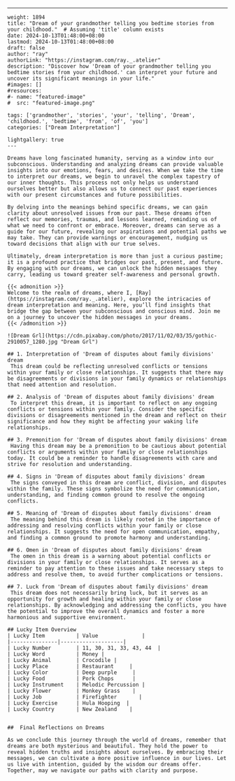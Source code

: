 ---
    weight: 1894
    title: "Dream of your grandmother telling you bedtime stories from your childhood."  # Assuming 'title' column exists
    date: 2024-10-13T01:48:00+08:00
    lastmod: 2024-10-13T01:48:00+08:00
    draft: false
    author: "ray"
    authorLink: "https://instagram.com/ray._.atelier"
    description: "Discover how 'Dream of your grandmother telling you bedtime stories from your childhood.' can interpret your future and uncover its significant meanings in your life."
    #images: []
    #resources:
    #- name: "featured-image"
    #  src: "featured-image.png"
    
    tags: ['grandmother', 'stories', 'your', 'telling', 'Dream', 'childhood.', 'bedtime', 'from', 'of', 'you']
    categories: ["Dream Interpretation"]
    
    lightgallery: true
    ---
    
    Dreams have long fascinated humanity, serving as a window into our subconscious. Understanding and analyzing dreams can provide valuable insights into our emotions, fears, and desires. When we take the time to interpret our dreams, we begin to unravel the complex tapestry of our inner thoughts. This process not only helps us understand ourselves better but also allows us to connect our past experiences with our present circumstances and future possibilities.
    
    By delving into the meanings behind specific dreams, we can gain clarity about unresolved issues from our past. These dreams often reflect our memories, traumas, and lessons learned, reminding us of what we need to confront or embrace. Moreover, dreams can serve as a guide for our future, revealing our aspirations and potential paths we may take. They can provide warnings or encouragement, nudging us toward decisions that align with our true selves.
    
    Ultimately, dream interpretation is more than just a curious pastime; it is a profound practice that bridges our past, present, and future. By engaging with our dreams, we can unlock the hidden messages they carry, leading us toward greater self-awareness and personal growth.
    
    {{< admonition >}}
    Welcome to the realm of dreams, where I, [Ray](https://instagram.com/ray._.atelier), explore the intricacies of dream interpretation and meaning. Here, you’ll find insights that bridge the gap between your subconscious and conscious mind. Join me on a journey to uncover the hidden messages in your dreams.
    {{< /admonition >}}
    
    ![Dream Grl](https://cdn.pixabay.com/photo/2017/11/02/03/35/gothic-2910057_1280.jpg "Dream Grl")
    
    ## 1. Interpretation of 'Dream of disputes about family divisions' dream
     This dream could be reflecting unresolved conflicts or tensions within your family or close relationships. It suggests that there may be disagreements or divisions in your family dynamics or relationships that need attention and resolution.
    
    ## 2. Analysis of 'Dream of disputes about family divisions' dream
     To interpret this dream, it is important to reflect on any ongoing conflicts or tensions within your family. Consider the specific divisions or disagreements mentioned in the dream and reflect on their significance and how they might be affecting your waking life relationships.
    
    ## 3. Premonition for 'Dream of disputes about family divisions' dream
     Having this dream may be a premonition to be cautious about potential conflicts or arguments within your family or close relationships today. It could be a reminder to handle disagreements with care and strive for resolution and understanding.
    
    ## 4. Signs in 'Dream of disputes about family divisions' dream
     The signs conveyed in this dream are conflict, division, and disputes within the family. These signs symbolize the need for communication, understanding, and finding common ground to resolve the ongoing conflicts.
    
    ## 5. Meaning of 'Dream of disputes about family divisions' dream
     The meaning behind this dream is likely rooted in the importance of addressing and resolving conflicts within your family or close relationships. It suggests the need for open communication, empathy, and finding a common ground to promote harmony and understanding.
    
    ## 6. Omen in 'Dream of disputes about family divisions' dream
     The omen in this dream is a warning about potential conflicts or divisions in your family or close relationships. It serves as a reminder to pay attention to these issues and take necessary steps to address and resolve them, to avoid further complications or tensions.
    
    ## 7. Luck from 'Dream of disputes about family divisions' dream
     This dream does not necessarily bring luck, but it serves as an opportunity for growth and healing within your family or close relationships. By acknowledging and addressing the conflicts, you have the potential to improve the overall dynamics and foster a more harmonious and supportive environment.
    
    ## Lucky Item Overview
    | Lucky Item          | Value              |
    |---------------|--------------------|
    | Lucky Number        | 11, 30, 31, 33, 43, 44  |
    | Lucky Word          | Money |
    | Lucky Animal        | Crocodile |
    | Lucky Place         | Restaurant     |
    | Lucky Color         | Deep purple     |
    | Lucky Food          | Pork Chops      |
    | Lucky Instrument    | Melodic Percussion |
    | Lucky Flower        | Monkey Grass    |
    | Lucky Job           | Firefighter       |
    | Lucky Exercise      | Hula Hooping  |
    | Lucky Country       | New Zealand    |
    
    
    ##  Final Reflections on Dreams
    
    As we conclude this journey through the world of dreams, remember that dreams are both mysterious and beautiful. They hold the power to reveal hidden truths and insights about ourselves. By embracing their messages, we can cultivate a more positive influence in our lives. Let us live with intention, guided by the wisdom our dreams offer. Together, may we navigate our paths with clarity and purpose.
    